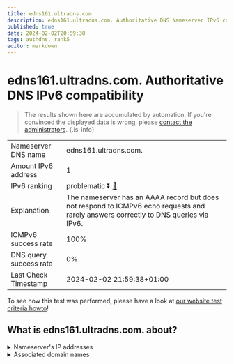 ```yaml
---
title: edns161.ultradns.com.
description: edns161.ultradns.com. Authoritative DNS Nameserver IPv6 compatibility
published: true
date: 2024-02-02T20:59:38
tags: authdns, rank5
editor: markdown
---
```


# edns161.ultradns.com. Authoritative DNS IPv6 compatibility

> The results shown here are accumulated by automation. If you're convinced the displayed data is wrong, please [contact the administrators](/howto/chat). 
{.is-info}




|   |   |
| - | - |
| Nameserver DNS name | edns161.ultradns.com.
| Amount IPv6 address | 1
| IPv6 ranking | problematic :arrow_double_down: [🔗](/howto/ranking) |
| Explanation | The nameserver has an AAAA record but does not respond to ICMPv6 echo requests and rarely answers correctly to DNS queries via IPv6. |
| ICMPv6 success rate | 100%|
| DNS query success rate | 0% |
| Last Check Timestamp | 2024-02-02 21:59:38+01:00 |

To see how this test was performed, please have a look at [our website test criteria howto](/howto/testcriteria/authdns)!


## What is edns161.ultradns.com. about?




<details>
<summary>Nameserver's IP addresses</summary>

2001:502:f3ff::2a1

</details>



<details>
<summary>Associated domain names</summary>

www.broadcom.com

</details>
